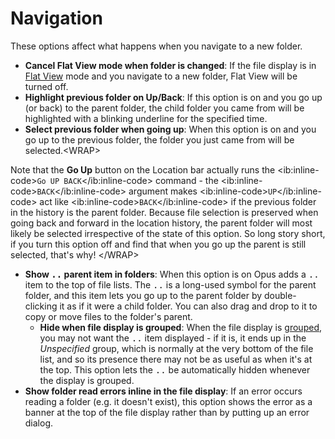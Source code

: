 # Navigation

These options affect what happens when you navigate to a new folder.

- **Cancel Flat View mode when folder is changed**: If the file display is in [Flat View](/Manual/basic_concepts/flat_view.md) mode and you navigate to a new folder, Flat View will be turned off.
- **Highlight previous folder on Up/Back**: If this option is on and you go up (or back) to the parent folder, the child folder you came from will be highlighted with a blinking underline for the specified time.
- **Select previous folder when going up**: When this option is on and you go up to the previous folder, the folder you just came from will be selected.\<WRAP\>

  
Note that the **Go Up** button on the Location bar actually runs the \<ib:inline-code\>`Go UP BACK`\</ib:inline-code\> command - the \<ib:inline-code\>`BACK`\</ib:inline-code\> argument makes \<ib:inline-code\>`UP`\</ib:inline-code\> act like \<ib:inline-code\>`BACK`\</ib:inline-code\> if the previous folder in the history is the parent folder. Because file selection is preserved when going back and forward in the location history, the parent folder will most likely be selected irrespective of the state of this option. So long story short, if you turn this option off and find that when you go up the parent is still selected, that's why! \</WRAP\>

- **Show <kbd>..</kbd> parent item in folders**: When this option is on Opus adds a <kbd>..</kbd> item to the top of file lists. The <kbd>..</kbd> is a long-used symbol for the parent folder, and this item lets you go up to the parent folder by double-clicking it as if it were a child folder. You can also drag and drop to it to copy or move files to the folder's parent.
  - **Hide when file display is grouped**: When the file display is [grouped](/Manual/basic_concepts/sorting_and_grouping/RAEDME.md), you may not want the <kbd>..</kbd> item displayed - if it is, it ends up in the *Unspecified* group, which is normally at the very bottom of the file list, and so its presence there may not be as useful as when it's at the top. This option lets the <kbd>..</kbd> be automatically hidden whenever the display is grouped.
- **Show folder read errors inline in the file display**: If an error occurs reading a folder (e.g. it doesn't exist), this option shows the error as a banner at the top of the file display rather than by putting up an error dialog.
